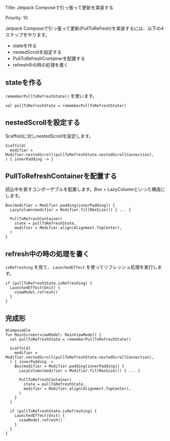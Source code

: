 Title: Jetpack Composeで引っ張って更新を実装する

Priority: 10

Jetpack Composeで引っ張って更新(PullToRefresh)を実装するには、以下の4ステップをやります。

- stateを作る
- nestedScrollを設定する
- PullToRefreshContainerを配置する
- refresh中の時の処理を書く

## stateを作る

 `rememberPullToRefreshState()` を使います。

```
val pullToRefreshState = rememberPullToRefreshState()
```

## nestedScrollを設定する

Scaffoldに対しnestedScrollを設定します。

```
Scaffold(
  modifier = Modifier.nestedScroll(pullToRefreshState.nestedScrollConnection),
) { innerPadding -> }
```

## PullToRefreshContainerを配置する

読込中を表すコンポーザブルを配置します。Box + LazyColumnといった構成にします。

```
Box(modifier = Modifier.padding(innerPadding)) {
  LazyColumn(modifier = Modifier.fillMaxSize()) { ... }

  PullToRefreshContainer(
    state = pullToRefreshState,
    modifier = Modifier.align(Alignment.TopCenter),
  )
}
```

## refresh中の時の処理を書く

 `isRefreshing` を見て、 `LaunchedEffect` を使ってリフレッシュ処理を実行します。

```
if (pullToRefreshState.isRefreshing) {
  LaunchedEffect(Unit) {
    viewModel.refresh()
  }
}
```

## 完成形

```
@Composable
fun MainScreen(viewModel: MainViewModel) {
  val pullToRefreshState = rememberPullToRefreshState()

  Scaffold(
    modifier = Modifier.nestedScroll(pullToRefreshState.nestedScrollConnection),
  ) { innerPadding ->
    Box(modifier = Modifier.padding(innerPadding)) {
      LazyColumn(modifier = Modifier.fillMaxSize()) { ... }

      PullToRefreshContainer(
        state = pullToRefreshState,
        modifier = Modifier.align(Alignment.TopCenter),
      )
    }
  }

  if (pullToRefreshState.isRefreshing) {
    LaunchedEffect(Unit) {
      viewModel.refresh()
    }
  }
}
```
